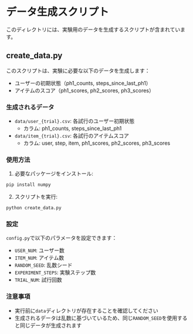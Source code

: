 # データ生成スクリプト

このディレクトリには、実験用のデータを生成するスクリプトが含まれています。

## create_data.py

このスクリプトは、実験に必要な以下のデータを生成します：
- ユーザーの初期状態（ph1_counts, steps_since_last_ph1）
- アイテムのスコア（ph1_scores, ph2_scores, ph3_scores）

### 生成されるデータ

- `data/user_{trial}.csv`: 各試行のユーザー初期状態
  - カラム: ph1_counts, steps_since_last_ph1
- `data/item_{trial}.csv`: 各試行のアイテムスコア
  - カラム: user, step, item, ph1_scores, ph2_scores, ph3_scores

### 使用方法

1. 必要なパッケージをインストール:
```bash
pip install numpy
```

2. スクリプトを実行:
```bash
python create_data.py
```

### 設定

`config.py`で以下のパラメータを設定できます：
- `USER_NUM`: ユーザー数
- `ITEM_NUM`: アイテム数
- `RANDOM_SEED`: 乱数シード
- `EXPERIMENT_STEPS`: 実験ステップ数
- `TRIAL_NUM`: 試行回数

### 注意事項

- 実行前に`data`ディレクトリが存在することを確認してください
- 生成されるデータは乱数に基づいているため、同じ`RANDOM_SEED`を使用すると同じデータが生成されます
